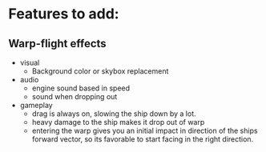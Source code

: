 # Features to add:
## Warp-flight effects

  - visual
    - Background color or skybox replacement
  - audio
    - engine sound based in speed
    - sound when dropping out
  - gameplay
    - drag is always on, slowing the ship down by a lot. 
    - heavy damage to the ship makes it drop out of warp
    - entering the warp gives you an initial impact in direction of the ships forward vector, so its favorable to start facing in the right direction.
